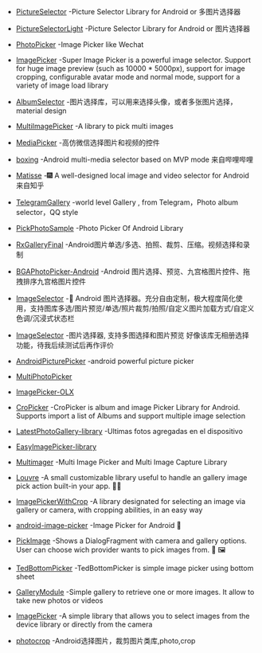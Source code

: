 - [PictureSelector](https://github.com/LuckSiege/PictureSelector) -Picture Selector Library for Android or 多图片选择器

- [PictureSelectorLight](https://github.com/LuckSiege/PictureSelectorLight) -Picture Selector Library for Android or 图片选择器

- [PhotoPicker](https://github.com/donglua/PhotoPicker) -Image Picker like Wechat

- [ImagePicker](https://github.com/martin90s/ImagePicker) -Super Image Picker is a powerful image selector. Support for huge image preview (such as 10000 * 5000px), support for image cropping, configurable avatar mode and normal mode, support for a variety of image load library

- [AlbumSelector](https://github.com/lijunguan/AlbumSelector) -图片选择库，可以用来选择头像，或者多张图片选择， material design

- [MultiImagePicker](https://github.com/yazeed44/MultiImagePicker) -A library to pick multi images

- [MediaPicker](https://github.com/xushihai/MediaPicker) -高仿微信选择图片和视频的控件

- [boxing](https://github.com/Bilibili/boxing) -Android multi-media selector based on MVP mode 来自哔哩哔哩

- [Matisse](https://github.com/zhihu/Matisse) -:fireworks: A well-designed local image and video selector for Android 来自知乎

- [TelegramGallery](https://github.com/TangXiaoLv/TelegramGallery) -world level Gallery , from Telegram，Photo album selector，QQ style

- [PickPhotoSample](https://github.com/Werb/PickPhotoSample) -Photo Picker Of Android Library

- [RxGalleryFinal](https://github.com/FinalTeam/RxGalleryFinal) -Android图片单选/多选、拍照、裁剪、压缩。视频选择和录制

- [BGAPhotoPicker-Android](https://github.com/bingoogolapple/BGAPhotoPicker-Android) -Android 图片选择、预览、九宫格图片控件、拖拽排序九宫格图片控件

- [ImageSelector](https://github.com/smuyyh/ImageSelector) -:foggy: Android 图片选择器。充分自由定制，极大程度简化使用，支持图库多选/图片预览/单选/照片裁剪/拍照/自定义图片加载方式/自定义色调/沉浸式状态栏

- [ImageSelector](https://github.com/huzhenjie/ImageSelector) -图片选择器, 支持多图选择和图片预览 好像该库无相册选择功能，待我后续测试后再作评价

- [AndroidPicturePicker](https://github.com/ValuesFeng/AndroidPicturePicker) -android powerful picture picker

- [MultiPhotoPicker](https://github.com/nileshpambhar/MultiPhotoPicker)

- [ImagePicker-OLX](https://github.com/RameshBhupathi/ImagePicker-OLX)

- [CroPicker](https://github.com/dev-juyoung/CroPicker) -CroPicker is album and image Picker Library for Android. Supports import a list of Albums and support multiple image selection

- [LatestPhotoGallery-library](https://github.com/oswaldo89/LatestPhotoGallery-library) -Ultimas fotos agregadas en el dispositivo

- [EasyImagePicker-library](https://github.com/oswaldo89/EasyImagePicker-library)

- [Multimager](https://github.com/vansikrishna/Multimager) -Multi Image Picker and Multi Image Capture Library

- [Louvre](https://github.com/andremion/Louvre) -A small customizable library useful to handle an gallery image pick action built-in your app. 🌄🌠

- [ImagePickerWithCrop](https://github.com/Tofira/ImagePickerWithCrop) -A library designated for selecting an image via gallery or camera, with cropping abilities, in an easy way

- [android-image-picker](https://github.com/esafirm/android-image-picker) -Image Picker for Android 🤖

- [PickImage](https://github.com/jrvansuita/PickImage) -Shows a DialogFragment with camera and gallery options. User can choose wich provider wants to pick images from. 📸 🖼️

- [TedBottomPicker](https://github.com/ParkSangGwon/TedBottomPicker) -TedBottomPicker is simple image picker using bottom sheet

- [GalleryModule](https://github.com/guiguegon/GalleryModule) -Simple gallery to retrieve one or more images. It allow to take new photos or videos

- [ImagePicker](https://github.com/nguyenhoanglam/ImagePicker) -A simple library that allows you to select images from the device library or directly from the camera

- [photocrop](https://github.com/pengyuantao/photocrop) -Android选择图片，裁剪图片类库,photo,crop
